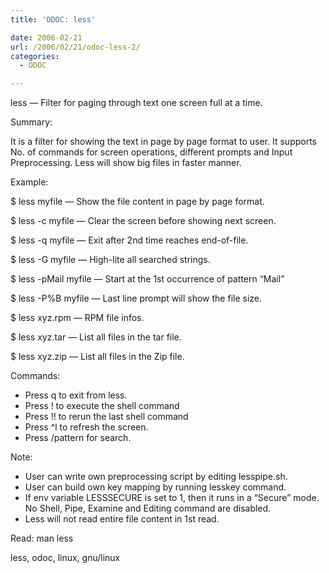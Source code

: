 ```yaml
---
title: 'ODOC: less'

date: 2006-02-21
url: /2006/02/21/odoc-less-2/
categories:
  - ODOC

---
```

less &#8212; Filter for paging through text one screen full at a time.

Summary:

It is a filter for showing the text in page by page format to user. It supports No. of commands for screen operations, different prompts and Input Preprocessing. Less will show big files in faster manner.

Example:

$ less myfile &#8212; Show the file content in page by page format.

$ less -c myfile &#8212; Clear the screen before showing next screen.

$ less -q myfile &#8212; Exit after 2nd time reaches end-of-file.

$ less -G myfile &#8212; High-lite all searched strings.

$ less -pMail myfile &#8212; Start at the 1st occurrence of pattern &#8220;Mail&#8221;

$ less -P%B myfile &#8212; Last line prompt will show the file size.

$ less xyz.rpm &#8212; RPM file infos.

$ less xyz.tar &#8212; List all files in the tar file.

$ less xyz.zip &#8212; List all files in the Zip file.

Commands:

  * Press q to exit from less.
  * Press ! to execute the shell command
  * Press !! to rerun the last shell command
  * Press ^l to refresh the screen.
  * Press /pattern for search.

Note:

  * User can write own preprocessing script by editing lesspipe.sh.
  * User can build own key mapping by running lesskey command.
  * If env variable LESSSECURE is set to 1, then it runs in a &#8220;Secure&#8221; mode. No Shell, Pipe, Examine and Editing command are disabled.
  * Less will not read entire file content in 1st read.

Read: man less

<tags>less, odoc, linux, gnu/linux</tags>